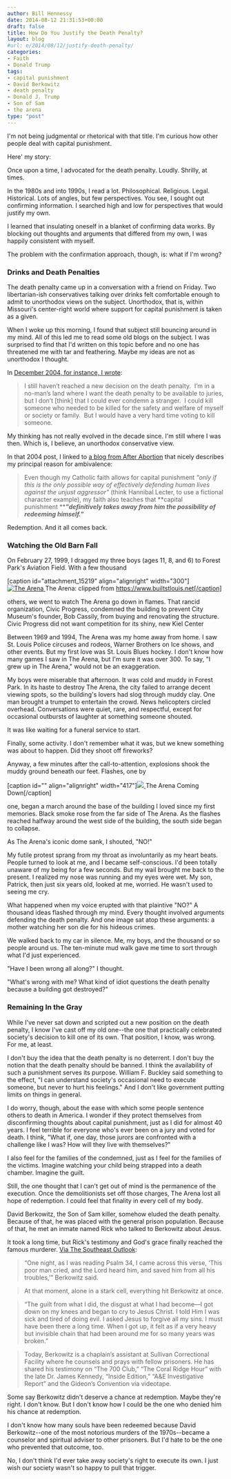 ```yaml
---
author: Bill Hennessy
date: 2014-08-12 21:31:53+00:00
draft: false
title: How Do You Justify the Death Penalty?
layout: blog
#url: e/2014/08/12/justify-death-penalty/
categories:
- Faith
- Donald Trump
tags:
- capital punishment
- David Berkowitz
- death penalty
- Donald J. Trump
- Son of Sam
- the arena
type: "post"
---
```


I'm not being judgmental or rhetorical with that title. I'm curious how other people deal with capital punishment.

Here' my story:

Once upon a time, I advocated for the death penalty. Loudly. Shrilly, at times.

In the 1980s and into 1990s, I read a lot. Philosophical. Religious. Legal. Historical. Lots of angles, but few perspectives. You see, I sought out confirming information. I searched high and low for perspectives that would justify my own.

I learned that insulating oneself in a blanket of confirming data works. By blocking out thoughts and arguments that differed from my own, I was happily consistent with myself.

The problem with the confirmation approach, though, is: what if I'm wrong?



### Drinks and Death Penalties



The death penalty came up in a conversation with a friend on Friday. Two libertarian-ish conservatives talking over drinks felt comfortable enough to admit to unorthodox views on the subject. Unorthodox, that is, within Missouri's center-right world where support for capital punishment is taken as a given.

When I woke up this morning, I found that subject still bouncing around in my mind. All of this led me to read some old blogs on the subject. I was surprised to find that I'd written on this topic before and no one has threatened me with tar and feathering. Maybe my ideas are not as unorthodox I thought.

In [December 2004, for instance, I wrote](https://hennessysview.com/2004/12/15/more-on-death-penalty/):



> I still haven’t reached a new decision on the death penalty.  I’m in a no-man’s land where I want the death penalty to be available to juries, but I don’t [think] that I could ever condemn a stranger.  I could kill someone who needed to be killed for the safety and welfare of myself or society or family.  But I would have a very hard time voting to kill someone.



My thinking has not really evolved in the decade since. I'm still where I was then. Which is, I believe, an unorthodox conservative view.

In that 2004 post, I linked to [a blog from After Abortion](https://afterabortion.blogspot.com/2004/12/pro-life-but-nothing-scott-peterson.html) that nicely describes my principal reason for ambivalence:



> Even though my Catholic faith allows for capital punishment _"only if this is the only possible way of effectively defending human lives against the unjust aggressor"_ (think Hannibal Lecter, to use a fictional character example), my faith also teaches that **capital punishment ****_"definitively takes away from him the possibility of redeeming himself."_** 



Redemption. And it all comes back.



### Watching the Old Barn Fall



On February 27, 1999, I dragged my three boys (ages 11, 8, and 6) to Forest Park's Aviation Field. With a few thousand

[caption id="attachment_15219" align="alignright" width="300"][![The Arena](https://hennessysview.com/wp-content/uploads/2014/08/arena01-300x201.jpg)
](https://hennessysview.com/wp-content/uploads/2014/08/arena01.jpg) The Arena: clipped from https://www.builtstlouis.net[/caption]

others, we went to watch The Arena go down in flames. That rancid organization, Civic Progress, condemned the building to prevent City Museum's founder, Bob Cassily, from buying and renovating the structure. Civic Progress did not want competition for its shiny, new Kiel Center

Between 1969 and 1994, The Arena was my home away from home. I saw St. Louis Police circuses and rodeos, Warner Brothers on Ice shows, and other events. But my first love was St. Louis Blues hockey. I don't know how many games I saw in The Arena, but I'm sure it was over 300. To say, "I grew up in The Arena," would not be an exaggeration.

My boys were miserable that afternoon. It was cold and muddy in Forest Park. In its haste to destroy The Arena, the city failed to arrange decent viewing spots, so the building's lovers had slog through muddy clay. One man brought a trumpet to entertain the crowd. News helicopters circled overhead. Conversations were quiet, rare, and respectful, except for occasional outbursts of laughter at something someone shouted.

It was like waiting for a funeral service to start.

Finally, some activity. I don't remember what it was, but we knew something was about to happen. Did they shoot off fireworks?

Anyway, a few minutes after the call-to-attention, explosions shook the muddy ground beneath our feet. Flashes, one by

[caption id="" align="alignright" width="417"][![](https://bloximages.newyork1.vip.townnews.com/stltoday.com/content/tncms/assets/v3/editorial/0/4d/04d7edb1-7feb-538e-8f9c-c6d1fb7ae431/512e7f895dbb3.preview-620.jpg)
](https://bloximages.newyork1.vip.townnews.com/stltoday.com/content/tncms/assets/v3/editorial/0/4d/04d7edb1-7feb-538e-8f9c-c6d1fb7ae431/512e7f895dbb3.preview-620.jpg) The Arena Coming Down[/caption]

one, began a march around the base of the building I loved since my first memories. Black smoke rose from the far side of The Arena. As the flashes reached halfway around the west side of the building, the south side began to collapse.

As The Arena's iconic dome sank, I shouted, "NO!"

My futile protest sprang from my throat as involuntarily as my heart beats. People turned to look at me, and I became self-conscious. I'd been totally unaware of my being for a few seconds. But my wail brought me back to the present. I realized my nose was running and my eyes were wet. My son, Patrick, then just six years old, looked at me, worried. He wasn't used to seeing me cry.

What happened when my voice erupted with that plaintive "NO?" A thousand ideas flashed through my mind. Every thought involved arguments defending the death penalty. And one image sat atop these arguments: a mother watching her son die for his hideous crimes.

We walked back to my car in silence. Me, my boys, and the thousand or so people around us. The ten-minute mud walk gave me time to sort through what I'd just experienced.

"Have I been wrong all along?" I thought.

"What's wrong with me? What kind of idiot questions the death penalty because a building got destroyed?"



### Remaining In the Gray



While I've never sat down and scripted out a new position on the death penalty, I know I've cast off my old one--the one that practically celebrated society's decision to kill one of its own. That position, I know, was wrong. For me, at least.

I don't buy the idea that the death penalty is no deterrent. I don't buy the notion that the death penalty should be banned. I think the availability of such a punishment serves its purpose. William F. Buckley said something to the effect, "I can understand society's occasional need to execute someone, but never to hurt his feelings." And I don't like government putting limits on things in general.

I do worry, though, about the ease with which some people sentence others to death in America. I wonder if they protect themselves from disconfirming thoughts about capital punishment, just as I did for almost 40 years. I feel terrible for everyone who's ever been on a jury and voted for death. I think, "What if, one day, those jurors are confronted with a challenge like I was? How will they live with themselves?"

I also feel for the families of the condemned, just as I feel for the families of the victims. Imagine watching your child being strapped into a death chamber. Imagine the guilt.

Still, the one thought that I can't get out of mind is the permanence of the execution. Once the demolitionists set off those charges, The Arena lost all hope of redemption. I could feel that finality in every cell of my body.

David Berkowitz, the Son of Sam killer, somehow eluded the death penalty. Because of that, he was placed with the general prison population. Because of that, he met an inmate named Rick who talked to Berkowitz about Jesus.

It took a long time, but Rick's testimony and God's grace finally reached the famous murderer. [Via The Southeast Outlook](https://www.southeastoutlook.org/news/features/article_ecd7e386-366a-11e3-982d-0019bb30f31a.html):



> 

> 
> “One night, as I was reading Psalm 34, I came across this verse, ‘This poor man cried, and the Lord heard him, and saved him from all his troubles,’” Berkowitz said.
> 
> 

> 
> At that moment, alone in a stark cell, everything hit Berkowitz at once.
> 
> 

> 
> “The guilt from what I did, the disgust at what I had become—I got down on my knees and began to cry to Jesus Christ. I told Him I was sick and tired of doing evil. I asked Jesus to forgive all my sins. I must have been there a long time. When I got up, it felt as if a very heavy but invisible chain that had been around me for so many years was broken.”
> 
> 

> 
> Today, Berkowitz is a chaplain’s assistant at Sullivan Correctional Facility where he counsels and prays with fellow prisoners. He has shared his testimony on “The 700 Club,” “The Coral Ridge Hour” with the late Dr. James Kennedy, “Inside Edition,” “A&E Investigative Report” and the Gideon’s Convention via videotape.
> 
> 




Some say Berkowitz didn't deserve a chance at redemption. Maybe they're right. I don't know. But I don't know how I could be the one who denied him his chance at redemption.

I don't know how many souls have been redeemed because David Berkowitz--one of the most notorious murders of the 1970s--became a counselor and spiritual adviser to other prisoners. But I'd hate to be the one who prevented that outcome, too.

No, I don't think I'd ever take away society's right to execute its own. I just wish our society wasn't so happy to pull that trigger.





